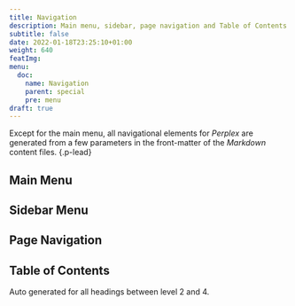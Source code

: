 ```yaml
---
title: Navigation
description: Main menu, sidebar, page navigation and Table of Contents
subtitle: false
date: 2022-01-18T23:25:10+01:00 
weight: 640
featImg:
menu:
  doc:
    name: Navigation
    parent: special
    pre: menu
draft: true
---
```


Except for the main menu, all navigational elements for _Perplex_ are generated from a few parameters in the front-matter of the _Markdown_ content files.
{.p-lead} <!--more-->

## Main Menu

## Sidebar Menu

## Page Navigation

## Table of Contents

Auto generated for all headings between level 2 and 4.
